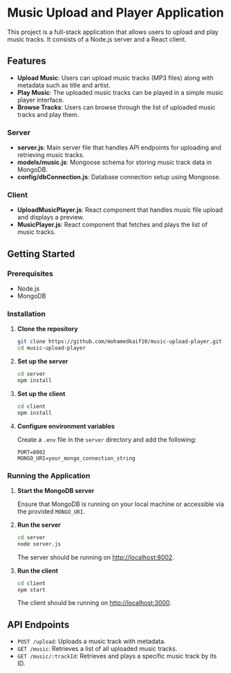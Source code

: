 # Music Upload and Player Application

This project is a full-stack application that allows users to upload and play music tracks. It consists of a Node.js server and a React client.

## Features

- **Upload Music**: Users can upload music tracks (MP3 files) along with metadata such as title and artist.
- **Play Music**: The uploaded music tracks can be played in a simple music player interface.
- **Browse Tracks**: Users can browse through the list of uploaded music tracks and play them.


### Server

- **server.js**: Main server file that handles API endpoints for uploading and retrieving music tracks.
- **models/music.js**: Mongoose schema for storing music track data in MongoDB.
- **config/dbConnection.js**: Database connection setup using Mongoose.

### Client

- **UploadMusicPlayer.js**: React component that handles music file upload and displays a preview.
- **MusicPlayer.js**: React component that fetches and plays the list of music tracks.

## Getting Started

### Prerequisites

- Node.js
- MongoDB

### Installation

1. **Clone the repository**

    ```bash
    git clone https://github.com/mohamedkaif10/music-upload-player.git
    cd music-upload-player
    ```

2. **Set up the server**

    ```bash
    cd server
    npm install
    ```

3. **Set up the client**

    ```bash
    cd client
    npm install
    ```

4. **Configure environment variables**

   Create a `.env` file in the `server` directory and add the following:

    ```
    PORT=8002
    MONGO_URI=your_mongo_connection_string
    ```

### Running the Application

1. **Start the MongoDB server**

   Ensure that MongoDB is running on your local machine or accessible via the provided `MONGO_URI`.

2. **Run the server**

    ```bash
    cd server
    node server.js
    ```

   The server should be running on [http://localhost:8002](http://localhost:8002).

3. **Run the client**

    ```bash
    cd client
    npm start
    ```

   The client should be running on [http://localhost:3000](http://localhost:3000).

## API Endpoints

- `POST /upload`: Uploads a music track with metadata.
- `GET /music`: Retrieves a list of all uploaded music tracks.
- `GET /music/:trackId`: Retrieves and plays a specific music track by its ID.




